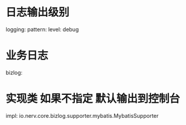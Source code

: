 # 日志输出级别
logging:
  pattern:
    level: debug
# 业务日志
bizlog:
  # 实现类 如果不指定 默认输出到控制台
  impl: io.nerv.core.bizlog.supporter.mybatis.MybatisSupporter